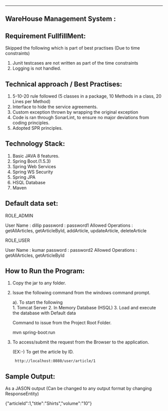 ------------------------------------------------------------
WareHouse Management System : 
-------------------------------------------------------------

Requirement FullfillMent:
-------------------------

Skipped the following which is part of best practises (Due to time constraints)

1. Junit testcases are not written as part of the time constraints
2. Logging is not handled. 

Technical approach / Best Practises:
-------------------------------------

1. 5-10-20 rule followed (5 classes in a package, 10 Methods in a class, 20 Lines per Method)
2. Interface to hide the service agreements.
3. Custom exception thrown by wrapping the original exception 
4. Code is ran through SonarLint, to ensure no major deviations from coding principles.
5. Adopted SPR principles.

Technology Stack:
------------------

1. Basic JAVA 8 features.
2. Spring Boot.(1.5.3)
3. Spring Web Services
4. Spring WS Security
5. Spring JPA
6. HSQL Database
7. Maven


Default data set:
-------------------------

ROLE_ADMIN

User Name : dillip
password  : password1
Allowed Operations : getAllArticles,  getArticleById, addArticle, updateArticle, deleteArticle

ROLE_USER

User Name : kumar
password  : password2
Allowed Operations : getAllArticles,  getArticleById


How to Run the Program:
------------------------

1.  Copy the jar to any folder.
2.  Issue the following command from the windows command prompt. 

	a). To start the following  
		1.	Tomcat Server
		2.	In Memory Database (HSQL)
		3. 	Load and execute the database with Default data
		
	Command to issue from the Project Root Folder.	
		
	mvn spring-boot:run 

3. To access/submit the request from the Browser to the application.

	(EX:-) To get the article by ID.
	
		http://localhost:8080/user/article/1
				
	
Sample Output:
-------------------

As a JASON output (Can be changed to any output format by changing ResponseEntity)

{"articleId":1,"title":"Shirts","volume":"10"}


